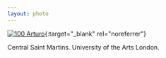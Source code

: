 ```yaml
---
layout: photo
---
```


[![100 Arturo](https://c1.staticflickr.com/1/612/22088608508_416630468c_c.jpg)](https://www.flickr.com/photos/131440297@N08/22088608508/){:target="_blank" rel="noreferrer"}

Central Saint Martins. University of the Arts London.

